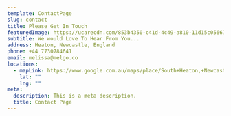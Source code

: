 ```yaml
---
template: ContactPage
slug: contact
title: Please Get In Touch
featuredImage: https://ucarecdn.com/853b4350-c41d-4c49-a810-11d15c05667b/
subtitle: We would Love To Hear From You...
address: Heaton, Newcastle, England
phone: +44 7730784641
email: melissa@melgo.co
locations:
  - mapLink: https://www.google.com.au/maps/place/South+Heaton,+Newcastle+upon+Tyne/@54.9847083,-1.5823752,15z/data=!3m1!4b1!4m5!3m4!1s0x487e70fcd12c733d:0x260fd138073c0242!8m2!3d54.9853496!4d-1.5815336
    lat: ""
    lng: ""
meta:
  description: This is a meta description.
  title: Contact Page
---
```

#
